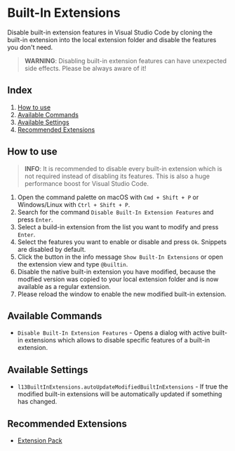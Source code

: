 # Built-In Extensions


Disable built-in extension features in Visual Studio Code by cloning the built-in extension into the local extension folder and disable the features you don't need.

> **WARNING**: Disabling built-in extension features can have unexpected side effects. Please be always aware of it!

## Index

1. [How to use](#how-to-use)
1. [Available Commands](#available-commands)
1. [Available Settings](#available-settings)
1. [Recommended Extensions](#recommended-extensions)

## How to use

> **INFO**: It is recommended to disable every built-in extension which is not required instead of disabling its features. This is also a huge performance boost for Visual Studio Code.

1. Open the command palette on macOS with `Cmd + Shift + P` or Windows/Linux with `Ctrl + Shift + P`.
1. Search for the command `Disable Built-In Extension Features` and press `Enter`.
1. Select a build-in extension from the list you want to modify and press `Enter`.
1. Select the features you want to enable or disable and press `Ok`. Snippets are disabled by default.
1. Click the button in the info message `Show Built-In Extensions`  or open the extension view and type `@builtin`.
1. Disable the native built-in extension you have modified, because the modfied version was copied to your local extension folder and is now available as a regular extension.
1. Please reload the window to enable the new modified built-in extension.

## Available Commands

* `Disable Built-In Extension Features` - Opens a dialog with active built-in extensions which allows to disable specific features of a built-in extension.

## Available Settings

* `l13BuiltInExtensions.autoUpdateModifiedBuiltInExtensions` - If true the modified built-in extensions will be automatically updated if something has changed.

## Recommended Extensions

- [Extension Pack](https://marketplace.visualstudio.com/items?itemName=L13RARY.l13-extension-pack)